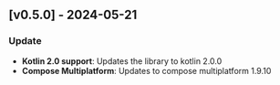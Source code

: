 ## [v0.5.0] - 2024-05-21

### Update

- **Kotlin 2.0 support**: Updates the library to kotlin 2.0.0
- **Compose Multiplatform**: Updates to compose multiplatform 1.9.10